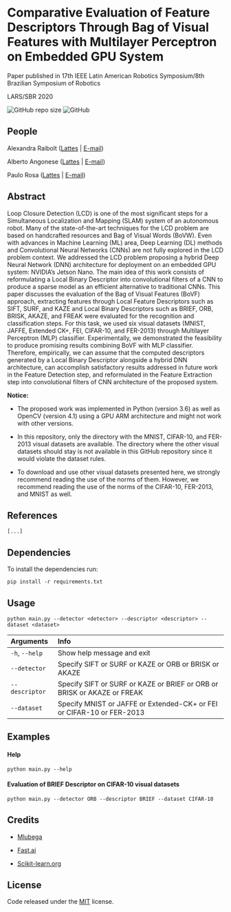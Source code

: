 # Comparative Evaluation of Feature Descriptors Through Bag of Visual Features with Multilayer Perceptron on Embedded GPU System

Paper published in 17th IEEE Latin American Robotics Symposium/8th Brazilian Symposium of Robotics

LARS/SBR 2020

![GitHub repo size](https://img.shields.io/github/repo-size/whoisraibolt/BoVF-with-MLP-Classifier)
![GitHub](https://img.shields.io/github/license/whoisraibolt/BoVF-with-MLP-Classifier)

## People

Alexandra Raibolt   ([Lattes](http://lattes.cnpq.br/4144500977095845 "Lattes") | [E-mail](mailto:raibolt@ime.eb.br "E-mail"))

Alberto Angonese    ([Lattes](http://lattes.cnpq.br/8039229243803003 "Lattes") | [E-mail](mailto:aangonese@faeterj-petropolis.edu.br "E-mail"))

Paulo Rosa          ([Lattes](http://lattes.cnpq.br/1512717941866097 "Lattes") | [E-mail](mailto:rpaulo@ime.eb.br "E-mail"))

## Abstract

Loop Closure Detection (LCD) is one of the most significant steps for a Simultaneous Localization and Mapping (SLAM) system of an autonomous robot. Many of the state-of-the-art techniques for the LCD problem are based on handcrafted resources and Bag of Visual Words (BoVW). Even with advances in Machine Learning (ML) area, Deep Learning (DL) methods and Convolutional Neural Networks (CNNs) are not fully explored in the LCD problem context. We addressed the LCD problem proposing a hybrid Deep Neural Network (DNN) architecture for deployment on an embedded GPU system: NVIDIA’s Jetson Nano. The main idea of this work consists of reformulating a Local Binary Descriptor into convolutional filters of a CNN to produce a sparse model as an efficient alternative to traditional CNNs. This paper discusses the evaluation of the Bag of Visual Features (BoVF) approach, extracting features through Local Feature Descriptors such as SIFT, SURF, and KAZE and Local Binary Descriptors such as BRIEF, ORB, BRISK, AKAZE, and FREAK were evaluated for the recognition and classification steps. For this task, we used six visual datasets (MNIST, JAFFE, Extended CK+, FEI, CIFAR-10, and FER-2013) through Multilayer Perceptron (MLP) classifier. Experimentally, we demonstrated the feasibility to produce promising results combining BoVF with MLP classifier. Therefore, empirically, we can assume that the computed descriptors generated by a Local Binary Descriptor alongside a hybrid DNN architecture, can accomplish satisfactory results addressed in future work in the Feature Detection step, and reformulated in the Feature Extraction step into convolutional filters of CNN architecture of the proposed system.

**Notice:**

- The proposed work was implemented in Python (version 3.6) as well as OpenCV (version 4.1) using a GPU ARM architecture and might not work with other versions.

- In this repository, only the directory with the MNIST, CIFAR-10, and FER-2013 visual datasets are available. The directory where the other visual datasets should stay is not available in this GitHub repository since it would violate the dataset rules.

- To download and use other visual datasets presented here, we strongly recommend reading the use of the norms of them. However, we recommend reading the use of the norms of the CIFAR-10, FER-2013, and MNIST as well.

## References

`[...]`

## Dependencies

To install the dependencies run:

`pip install -r requirements.txt`

## Usage

`python main.py --detector <detector> --descriptor <descriptor> --dataset <dataset>`

| Arguments     | Info                                                                    |
| :------------ | :---------------------------------------------------------------------- |
| `-h`, `--help`| Show help message and exit                                              |
| `--detector`  | Specify SIFT or SURF or KAZE or ORB or BRISK or AKAZE                   |
| `--descriptor`| Specify SIFT or SURF or KAZE or BRIEF or ORB or BRISK or AKAZE or FREAK |
| `--dataset `  | Specify MNIST or JAFFE or Extended-CK+ or FEI or CIFAR-10 or FER-2013   |

## Examples

####  Help
`python main.py --help`

#### Evaluation of BRIEF Descriptor on CIFAR-10 visual datasets
`python main.py --detector ORB --descriptor BRIEF --dataset CIFAR-10`

<!--
## Improvements
- Use Netron to visualize the MLPs models;
- OpenCV optimization with CUDA.
-->

## Credits

- [Mlubega](https://github.com/mlubega/cv "Mlubega")

- [Fast.ai](https://forums.fast.ai/t/lesson-6-advanced-discussion/31442/3 "Fast.ai")

- [Scikit-learn.org](https://scikit-learn.org/stable/auto_examples/neural_networks/plot_mnist_filters.html "Scikit-learn.org")

## License

Code released under the [MIT](https://github.com/whoisraibolt/BoVF-with-MLP-Classifier/blob/master/LICENSE "MIT") license.
